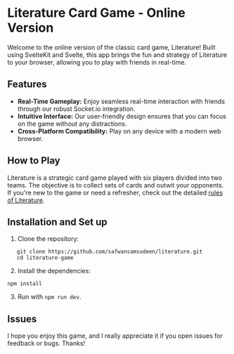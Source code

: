 # Literature Card Game - Online Version

Welcome to the online version of the classic card game, Literature! Built using SvelteKit and Svelte, this app brings the fun and strategy of Literature to your browser, allowing you to play with friends in real-time.

## Features

- **Real-Time Gameplay:** Enjoy seamless real-time interaction with friends through our robust Socket.io integration.
- **Intuitive Interface:** Our user-friendly design ensures that you can focus on the game without any distractions.
- **Cross-Platform Compatibility:** Play on any device with a modern web browser.

## How to Play

Literature is a strategic card game played with six players divided into two teams. The objective is to collect sets of cards and outwit your opponents. If you're new to the game or need a refresher, check out the detailed [rules of Literature](https://www.pagat.com/partition/literature.html).

## Installation and Set up

1. Clone the repository:
```
   git clone https://github.com/safwansamsudeen/literature.git
   cd literature-game
```
2. Install the dependencies:
```
npm install
```
3. Run with `npm run dev`.

## Issues
I hope you enjoy this game, and I really appreciate it if you open issues for feedback or bugs. Thanks!